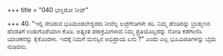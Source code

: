 +++
title = "040 ಭಣ್ಡರೋ ನೀವ್"

+++
40. "ಇಲ್ಲಿ ಸೇರಿರುವ ಭೂಮಂಡಲೇಶ್ವರರು ನೀವೆಲ್ಲ ಲಜ್ಜೆಗೇಡಿಗಳೇ ಸರಿ. ನಿಮ್ಮ ಹೆಂಡಿರನ್ನು ಬ್ರಾಹ್ಮಣನ ಹೆಂಡತಿಗೆ ಉಡುಗೊರೆಯಾಗಿ ಕೊಡಿ. ಅತ್ಯಂತ ಪರಾಕ್ರಮಿಗಳಾದ ನಿಮ್ಮ ಪ್ರತಿಯೊಬ್ಬರನ್ನು ನೋಡಿ ಕಡೆಗಾಣಿಸಿ ಯಾಚಕನನ್ನು ಕೈಕೊಂಡಳು. ಇದಕ್ಕೆ ನಿಮಗೆ ಮನಸ್ಸಿನ ಅಭಿಪ್ರಾಯ ಏನು ?" ಎಂದು ಎಲ್ಲ ಭೂಮಿಪತಿಗಳನ್ನು ಬೈದು ನುಡಿದನು.
